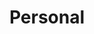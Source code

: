 ---
title: Personal
description: "Personal articles with a side of internet history and its impact on our culture."
layout: personal
permalink: /personal{% if pagination.pageNumber > 0 %}/page/{{ pagination.pageNumber + 1 }}{% endif %}/index.html
pagination:
  data: collections.personal
  size: 8
  alias: pagedPosts
  addAllPagesToCollections: true
  reverse: true
---